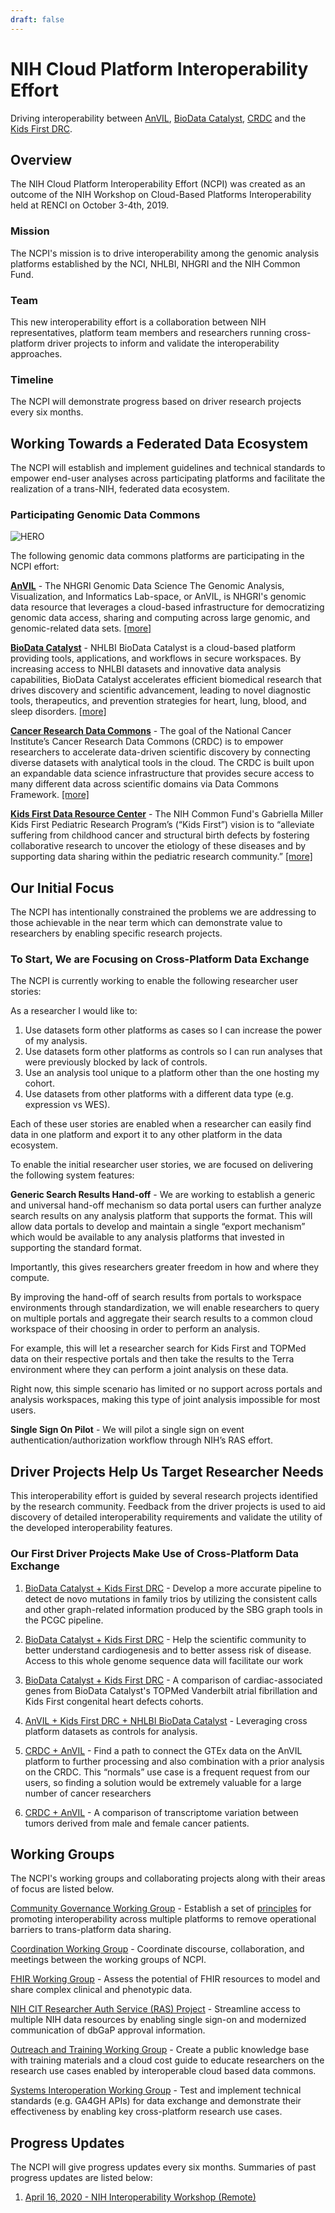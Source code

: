 ```yaml
---
draft: false
---
```


# NIH Cloud Platform Interoperability Effort
 Driving interoperability between [AnVIL](https://anvilproject.org), [BioData Catalyst](https://biodatacatalyst.nhlbi.nih.gov), [CRDC](https://datacommons.cancer.gov/) and the  [Kids First DRC](https://kidsfirstdrc.org).

## Overview

The NIH Cloud Platform Interoperability Effort (NCPI) was created as an outcome of the NIH Workshop on Cloud-Based Platforms Interoperability held at RENCI on October 3-4th, 2019.
 
### Mission
 The NCPI's mission is to drive interoperability among the genomic analysis platforms established by the NCI, NHLBI, NHGRI and the NIH Common Fund.
  
 
### Team 
This new interoperability effort is a collaboration between NIH representatives, platform team members and researchers running cross-platform driver projects to inform and validate the interoperability approaches.

### Timeline 

The NCPI will demonstrate progress based on driver research projects every six months.
 
## Working Towards a Federated Data Ecosystem

 <hero small>The NCPI will establish and implement guidelines and technical standards to empower end-user analyses across participating platforms and facilitate the realization of a trans-NIH, federated  data ecosystem.
 </hero>


 

### Participating Genomic Data Commons


 ![HERO](./_images/ncpi-cloud.png)

The following genomic data commons platforms are participating in the NCPI effort:

[**AnVIL**](/) - The NHGRI Genomic Data Science The Genomic Analysis, Visualization, and Informatics Lab-space, or AnVIL, is NHGRI's genomic data resource that leverages a cloud-based infrastructure for democratizing genomic data access, sharing and computing across large genomic, and genomic-related data sets. [[more]](/ncpi/platforms#analysis-visualization-and-informatics-lab-space-anvil)

[**BioData Catalyst**](https://biodatacatalyst.nhlbi.nih.gov/) - NHLBI BioData Catalyst is a cloud-based platform providing tools, applications, and workflows in secure workspaces. By increasing access to NHLBI datasets and innovative data analysis capabilities, BioData Catalyst accelerates efficient biomedical research that drives discovery and scientific advancement, leading to novel diagnostic tools, therapeutics, and prevention strategies for heart, lung, blood, and sleep disorders. [[more]](/ncpi/platforms#biodata-catalyst)

[**Cancer Research Data Commons**](https://datacommons.cancer.gov/) - The goal of the National Cancer Institute’s Cancer Research Data Commons (CRDC) is to empower researchers to accelerate data-driven scientific discovery by connecting diverse datasets with analytical tools in the cloud. The CRDC is built upon an expandable data science infrastructure that provides secure access to many different data across scientific domains via Data Commons Framework. [[more]](/ncpi/platforms#cancer-research-data-commons-crdc)


[**Kids First Data Resource Center**](https://kidsfirstdrc.org/)  -  The NIH Common Fund's Gabriella Miller Kids First Pediatric Research Program’s (“Kids First”) vision is to “alleviate suffering from childhood cancer and structural birth defects by fostering collaborative research to uncover the etiology of these diseases and by supporting data sharing within the pediatric research community.”  [[more]](/ncpi/platforms#kids-first-data-resource-center)


## Our Initial Focus


The NCPI has intentionally constrained the problems we are addressing to those achievable in the near term  which can demonstrate value to researchers by enabling specific research projects.


### To Start, We are Focusing on Cross-Platform Data Exchange

The NCPI is currently working to enable the following researcher user stories:


As a researcher I would like to:

1. Use datasets form other platforms as cases so I can increase the power of my analysis.
1. Use datasets form other platforms as controls so I can run analyses that were previously blocked by lack of controls.
1. Use an analysis tool unique to a platform other than the one hosting my cohort.
1. Use datasets from other platforms with a different data type (e.g. expression vs WES).

<hero small> Each of these user stories are enabled when a researcher can easily find data in one platform and export it to any other platform in the data ecosystem.</hero>

To enable the initial researcher user stories, we are focused on delivering the following system features:

**Generic Search Results Hand-off** -   We are working to establish a generic and universal hand-off mechanism so data portal users can further analyze search results on any analysis platform that supports the format.  This will allow data portals to develop and maintain a single “export mechanism” which would be available to any analysis platforms that invested in supporting the standard format. 

Importantly, this gives researchers greater freedom in how and where they compute.

By improving the hand-off of search results from portals to workspace environments through standardization, we will enable researchers to query on multiple portals and aggregate their search results to a common cloud workspace of their choosing in order to perform an analysis. 
 
 For example, this will let a researcher search for Kids First and TOPMed data on their respective portals and then take the results to the Terra environment where they can perform a joint analysis on these data.
  
  Right now, this simple scenario has limited or no support across portals and analysis workspaces, making this type of joint analysis impossible for most users.

**Single Sign On Pilot** - We will pilot a single sign on event authentication/authorization workflow through NIH’s RAS effort.


## Driver Projects Help Us Target Researcher Needs

 <hero small> This interoperability effort is  guided by several research projects identified by the research community. Feedback from the driver projects is used to aid discovery of detailed interoperability requirements and validate the utility of the developed interoperability features. </hero>
 
### Our First Driver Projects Make Use of Cross-Platform Data Exchange
 
 1. [BioData Catalyst + Kids First DRC](/ncpi/research-use-cases#1---nhlbi-biodata-catalyst--kids-first-drc) - Develop a more accurate pipeline to detect de novo mutations in family trios by utilizing the consistent calls and other graph-related information produced by the SBG graph tools in the PCGC pipeline.
 
 1. [BioData Catalyst + Kids First DRC](/ncpi/research-use-cases#2---nhlbi-biodata-catalyst--kids-first-drc) -  Help the scientific community to better understand cardiogenesis and to better assess risk of disease. Access to this whole genome sequence data will facilitate our work
 
 1. [BioData Catalyst + Kids First DRC](/ncpi/research-use-cases#3---nhlbi-biodata-catalyst--kids-first-drc) - A comparison of cardiac-associated genes from BioData Catalyst's TOPMed Vanderbilt atrial fibrillation and Kids First congenital heart defects cohorts.

 1. [AnVIL + Kids First DRC + NHLBI BioData Catalyst](/ncpi/research-use-cases#4---nhgri-anvil--kids-first-drc--nhlbi-biodata-catalyst) - Leveraging cross platform datasets as controls for analysis.
 
 1. [CRDC +  AnVIL](/ncpi/research-use-cases#5----nci-crdc--nhgri-anvil) - Find a path to connect the GTEx data on the AnVIL platform to further processing and also combination with a prior analysis on the CRDC. This “normals” use case is a frequent request from our users, so finding a solution would be extremely valuable for a large number of cancer researchers
 
 1. [CRDC +  AnVIL](/ncpi/research-use-cases#6-nci-crdc--nhgri-anvil) - A comparison of transcriptome variation between tumors derived from male and female cancer patients.

## Working Groups

The NCPI's working groups and collaborating projects along with their areas of focus are listed below.


[Community Governance Working Group](/ncpi/working-groups#community-governance-working-group) - Establish a set of [principles](/ncpi/interoperating-principles) for promoting interoperability across multiple platforms to remove operational barriers to trans-platform data sharing.

[Coordination Working Group](/ncpi/working-groups#coordination-working-group) - Coordinate discourse, collaboration, and meetings between the working groups of NCPI.

[FHIR Working Group](/ncpi/working-groups#fhir-working-group) - Assess the potential of FHIR resources to model and share complex clinical and phenotypic data.

[NIH CIT  Researcher Auth Service (RAS) Project](ncpi/working-groups#nih-cit-researcher-auth-service-project) - Streamline access to multiple NIH data resources by enabling single sign-on and modernized communication of dbGaP approval information.

[Outreach and Training Working Group](/ncpi/working-groups#outreach-and-training-working-group) - Create a public knowledge base with training materials and a cloud cost guide to educate researchers on the research use cases enabled by interoperable cloud based data commons. 

[Systems Interoperation Working Group](ncpi/working-groups#nih-systems-interoperation-working-group) - Test and implement technical standards (e.g. GA4GH APIs)  for data exchange and demonstrate their effectiveness by enabling key cross-platform research use cases. 


## Progress Updates
The NCPI will give progress updates every six months. Summaries of past progress updates are listed below:

1. [April 16, 2020 -  NIH Interoperability Workshop (Remote)](/ncpi/progress-updates/ncpi-progress-update-2020-04-16)
